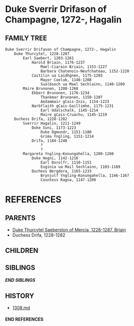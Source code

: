 # Duke Sverrir Drifason of Champagne, 1272-, Hagalin

## FAMILY TREE
```
Duke Sverrir Drifason of Champagne, 1272-, Hagalin
    Duke Thurcytel, 1228-1287
        Earl Saebert, 1203-1261
            Harold Briain, 1176-1237
                Mael-Ciarain Briain, 1153-1227
                Barbara Chatenois-Neufchateau, 1152-1220
            Caitilin ua Laidhgnen, 1175-1203
                Mayor Coelub, 1146-1208
                Sualbsech ua Mael Sechlainn, 1140-1209
        Maire Brunonen, 1200-1268
            Ekbert Brunonen, 1176-1234
                Thankmar Brunonen, 1150-1207
                Aedammair gCais-Inis, 1154-1223
            Narbflaith gCais-Gaillimhe, 1175-1231
                Earl Udalschalk, 1145-1214
                Maire gCais-Cruachu, 1145-1219
    Duchess Drifa, 1228-1282
        Sverrir Hagalin, 1211-1249
            Duke Suni, 1173-1223
                Duke Ogmundr, 1151-1180
                Grima Yngling, 1151-1214
            Drifa, 1184-1248
                ?
                ?
        Margareta Yngling-Konungahella, 1209-1280
            Duke Hogni, 1142-1216
                Earl Dorolfr, 1110-1151
                Euginia ua Mail Sechlainn, 1103-1169
            Duchess Bergdora, 1165-1233
                Brynjulf Yngling-Konungahella, 1146-1167
                Countess Ragna, 1147-1209
```


# REFERENCES

## PARENTS 
* [Duke Thurcytel Saeberston of Mercia, 1228-1287, Briain](p/thurcytel_saebertson_1228.md)
* Duchess Drifa, 1228-1282

## CHILDREN 

## SIBLINGS

##### END SIBLINGS  
## HISTORY
* [1308.md](../h/1308.md)

#### END REFERENCES
